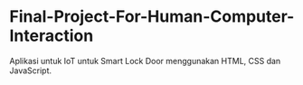 # Final-Project-For-Human-Computer-Interaction
Aplikasi untuk IoT untuk Smart Lock Door menggunakan HTML, CSS dan JavaScript.
